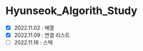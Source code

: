 # Hyunseok_Algorith_Study

-   [x] 2022.11.02 : 배열
-   [x] 2022.11.09 : 연결 리스트
-   [ ] 2022.11.16 : 스택
